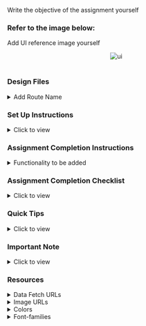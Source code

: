 Write the objective of the assignment yourself

### Refer to the image below:

Add UI reference image yourself

<div style="text-align: center;">
    <img src="remove this text and add the image URL" alt="ui">
</div>
<br/>

### Design Files

<details>
<summary>Add Route Name</summary>
<br/>
Add the design files according to the route (if any) and responsiveness
<br/>
<a>[Extra Small (Size < 576px) and Small (Size >= 576px)]<a/>
<br/>
<a>[Medium (Size >= 768px), Large (Size >= 992px) and Extra Large (Size >= 1200px)]<a/>
<br/>
</details>

### Set Up Instructions

<details>
<summary>Click to view</summary>

- Download dependencies by running `npm install`
- Start up the app using `npm start`

</details>

### Assignment Completion Instructions

<details>
<summary>Functionality to be added</summary>
<br/>

The app must have the following functionalities:

- Add all the functionalities to be achieved(according to the route, if any) yourself

</details>

### Assignment Completion Checklist

<details>
<summary>Click to view</summary>

- **Along with the below points, add your checklist specific to the assignment**

- Read the instructions given in the assignment carefully and list down the **Assignment Completion Checklist** for the assignment and start working on it
- The completion Checklist includes the below-mentioned points
  - I have completed all the functionalities asked in the assignment
  - I have used only the resources (Frameworks, Design files, APIs, third-party packages) mentioned in the assignment
  - I have modified the README.md file based on my assignment instructions
  - I have completed the assignment **ON TIME**
- **Note:**
  - Ensure that you have marked all the checklist points in your completion checklist before submitting the assignment
  </details>

### Quick Tips

<details>
<summary>Click to view</summary>
<br>

- Add third-party packages list yourself
</details>

### Important Note

<details>
<summary>Click to view</summary>
<br/>

- Add any important note here, like user credentials for authentication.

</details>

### Resources

<details>
<summary>Data Fetch URLs</summary>
<br/>

- Add the URLs list to fetch the data yourself

</details>

<details>
<summary>Image URLs</summary>
<br/>

- Add the list of all image URLs needed in the assignment yourself.

</details>

<details>
<summary>Colors</summary>
<br/>

Add the text and background colours to be used in the assignment yourself.

<div style="background-color: #3b82f6; width: 150px; padding: 10px; color: white">Hex: #3b82f6</div>
<div style="background-color: #3b82f6; width: 150px; padding: 10px; color: white">Hex: #3b82f6</div>

</details>

<details>
<summary>Font-families</summary>

- Add the font-families to be used in the assignment yourself.

</details>
